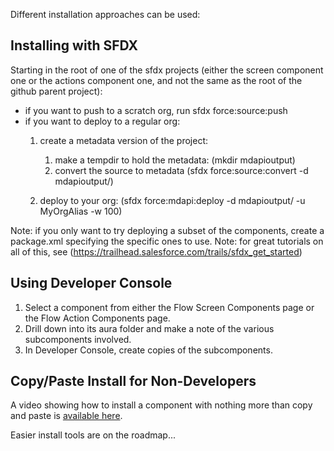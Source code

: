 Different installation approaches can be used:

## Installing with SFDX

Starting in the root of one of the sfdx projects (either the screen component one or the actions component one, and not the same as the root of the github parent project):
 
- if you want to push to a scratch org, run sfdx force:source:push
- if you want to deploy to a regular org:
  1. create a metadata version of the project:
  
     1. make a tempdir to hold the metadata: (mkdir mdapioutput)
     2. convert the source to metadata (sfdx force:source:convert -d mdapioutput/)
     
  2. deploy to your org: (sfdx force:mdapi:deploy -d mdapioutput/ -u MyOrgAlias -w 100)
  
Note: if you only want to try deploying a subset of the components, create a package.xml specifying the specific ones to use.
Note: for great tutorials on all of this, see (https://trailhead.salesforce.com/trails/sfdx_get_started)

## Using Developer Console
1. Select a component from either the Flow Screen Components page or the Flow Action Components page. 
2. Drill down into its aura folder and make a note of the various subcomponents involved. 
2. In Developer Console, create copies of the subcomponents.

## Copy/Paste Install for Non-Developers
A video showing how to install a component with nothing more than copy and paste is [available here](https://drive.google.com/file/d/1f1ibaWk1ooeIbMLZXddJ2TRsSC0MSHB9/view?usp=sharing).

Easier install tools are on the roadmap...
